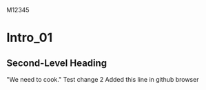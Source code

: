 M12345
# Intro_01
## Second-Level Heading
"We need to cook."
Test change 2
Added this line in github browser
